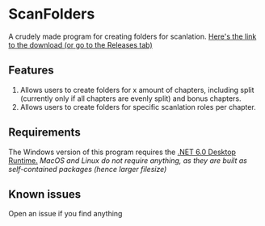 # ScanFolders
A crudely made program for creating folders for scanlation.
[Here's the link to the download (or go to the Releases tab)](https://github.com/TheFrisianGamer/ScanFolders/releases/latest)

## Features
1. Allows users to create folders for x amount of chapters, including split (currently only if all chapters are evenly split) and bonus chapters.
2. Allows users to create folders for specific scanlation roles per chapter.

## Requirements
The Windows version of this program requires the [.NET 6.0 Desktop Runtime.](https://dotnet.microsoft.com/en-us/download)
*MacOS and Linux do not require anything, as they are built as self-contained packages (hence larger filesize)*

## Known issues
Open an issue if you find anything
